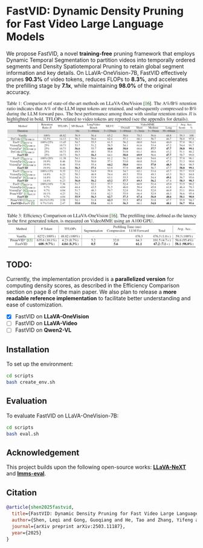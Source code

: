 # FastVID: Dynamic Density Pruning for Fast Video Large Language Models

We propose FastVID, a novel **training-free** pruning framework that employs Dynamic Temporal Segmentation to partition videos into temporally ordered segments and Density Spatiotemporal Pruning to retain global segment information and key details.
On LLaVA-OneVision-7B, FastVID effectively prunes **90.3%** of video tokens, reduces FLOPs to **8.3%**, and accelerates the prefilling stage by **7.1x**, while maintaining **98.0%** of the original accuracy. 

![SOTA_OV](imgs/sota_ov.png)

![LATENCY](imgs/latency.png)


## TODO:

Currently, the implementation provided is a **parallelized version** for computing density scores, as described in the Efficiency Comparison section on page 8 of the main paper.
We also plan to release a **more readable reference implementation** to facilitate better understanding and ease of customization.

- [x] FastVID on **LLaVA-OneVision**
- [ ] FastVID on **LLaVA-Video**
- [ ] FastVID on **Qwen2-VL**

## Installation

To set up the environment:

```bash
cd scripts
bash create_env.sh
```

## Evaluation

To evaluate FastVID on LLaVA-OneVision-7B:

```bash
cd scripts
bash eval.sh
```

## Acknowledgement

This project builds upon the following open-source works: **[LLaVA-NeXT](https://github.com/LLaVA-VL/LLaVA-NeXT)** and **[lmms-eval](https://github.com/EvolvingLMMs-Lab/lmms-eval)**.

## Citation

```bibtex
@article{shen2025fastvid,
  title={FastVID: Dynamic Density Pruning for Fast Video Large Language Models},
  author={Shen, Leqi and Gong, Guoqiang and He, Tao and Zhang, Yifeng and Liu, Pengzhang and Zhao, Sicheng and Ding, Guiguang},
  journal={arXiv preprint arXiv:2503.11187},
  year={2025}
}
```
